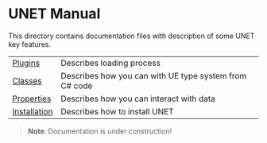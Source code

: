 # UNET Manual

This directory contains documentation files with description of some UNET key features.

| | |
|-|-|
| [Plugins](plugins.md) | Describes loading process
| [Classes](classes.md) | Describes how you can with UE type system from C# code
| [Properties](properties.md) | Describes how you can interact with data
| [Installation](installation.md) | Describes how to install UNET

> **Note**: Documentation is under construction!
